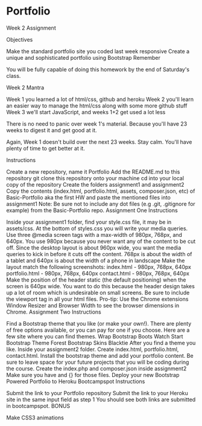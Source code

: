 # Portfolio

Week 2 Assignment

Objectives

Make the standard portfolio site you coded last week responsive
Create a unique and sophisticated portfolio using Bootstrap
Remember

You will be fully capable of doing this homework by the end of Saturday's class.

Week 2 Mantra

Week 1 you learned a lot of html/css, github and heroku Week 2 you'll learn an easier way to manage the html/css along with some more github stuff Week 3 we'll start JavaScript, and weeks 1+2 get used a lot less

There is no need to panic over week 1's material. Because you'll have 23 weeks to digest it and get good at it.

Again, Week 1 doesn't build over the next 23 weeks. Stay calm. You'll have plenty of time to get better at it.

Instructions

Create a new repository, name it Portfolio
Add the README.md to this repository
git clone this repository onto your machine
cd into your local copy of the repository
Create the folders assignment1 and assignment2
Copy the contents (index.html, portfolio.html, assets, composer.json, etc) of Basic-Portfolio aka the first HW and paste the mentioned files into assignment1
Note: Be sure not to include any dot files (e.g .git, .gitignore for example) from the Basic-Portfolio repo.
Assignment One Instructions

Inside your assignment1 folder, find your style.css file, it may be in assets/css. At the bottom of styles.css you will write your media queries.
Use three @media screen tags with a max-width of 980px, 768px, and 640px.
You use 980px because you never want any of the content to be cut off. Since the desktop layout is about 960px wide, you want the media queries to kick in before it cuts off the content. 768px is about the width of a tablet and 640px is about the width of a phone in landscape
Make the layout match the following screenshots:
index.html - 980px, 768px, 640px
portfolio.html - 980px, 768px, 640px
contact.html - 980px, 768px, 640px
Make the position of the header static (the default positioning) when the screen is 640px wide. You want to do this because the header design takes up a lot of room which is undesirable on small screens.
Be sure to include the viewport tag in all your html files.
Pro-tip: Use the Chrome extensions Window Resizer and Browser Width to see the browser dimensions in Chrome.
Assignment Two Instructions

Find a Bootstrap theme that you like (or make your own!). There are plenty of free options available, or you can pay for one if you choose. Here are a few site where you can find themes.
Wrap Bootstrap
Boots Watch
Start Bootstrap
Theme Forest
Bootstrap Skins
Blacktie
After you find a theme you like. Inside your assignment2 folder. Create index.html, portfolio.html, contact.html.
Install the bootstrap theme and add your portfolio content.
Be sure to leave space for your future projects that you will be coding during the course.
Create the index.php and composer.json inside assignment2
Make sure you have <?php include_once("yourFileNameHere"); ?> and {} for those files.
Deploy your new Bootstrap Powered Portfolio to Heroku
Bootcampspot Instructions

Submit the link to your Portfolio repository
Submit the link to your Heroku site in the same input field as step 1
You should see both links are submitted in bootcampspot.
BONUS

Make CSS3 animations
